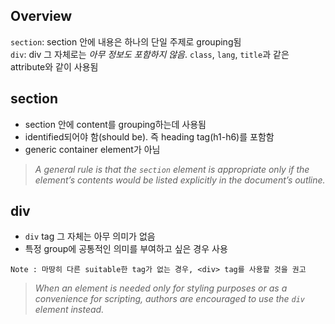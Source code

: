 ## Overview

`section`: section 안에 내용은 하나의 단일 주제로 grouping됨  
`div`: div 그 자체로는 _아무 정보도 포함하지 않음_. `class`, `lang`, `title`과 같은 attribute와 같이 사용됨

## section

- section 안에 content를 grouping하는데 사용됨
- identified되어야 함(should be). 즉 heading tag(h1-h6)를 포함함
- generic container element가 아님

> _A general rule is that the `section` element is appropriate only if the element’s contents would be listed explicitly in the document’s outline._

## div

- `div` tag 그 자체는 아무 의미가 없음
- 특정 group에 공통적인 의미를 부여하고 싶은 경우 사용

```
Note : 마땅히 다른 suitable한 tag가 없는 경우, <div> tag를 사용할 것을 권고
```

> _When an element is needed only for styling purposes or as a convenience for scripting, authors are encouraged to use the `div` element instead._
